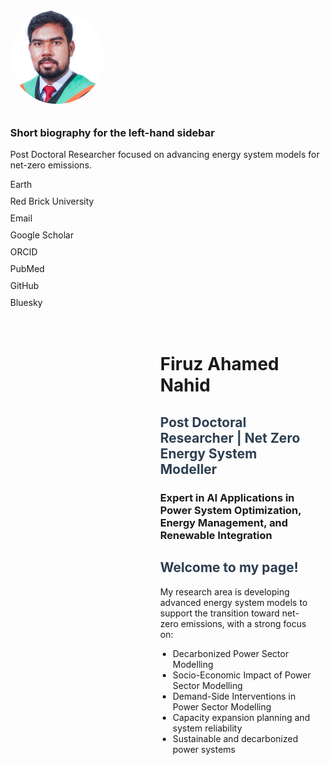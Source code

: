 
<html>
<head>
  <meta charset="utf-8">
  <title>Firuz Ahamed Nahid</title>
  <link rel="stylesheet" href="https://cdnjs.cloudflare.com/ajax/libs/font-awesome/5.15.4/css/all.min.css">
  <style>
    body {
      margin: 1in; /* Sets a 1-inch margin on all sides */
    }

    .sidebar {
      width: 200px;
      float: left;
      padding: 20px;
      background-color: #f8f9fa;
    }

    .profile-img {
      width: 150px;
      height: 150px;
      border-radius: 50%;
      margin-bottom: 10px;
    }

    .sidebar-links {
      list-style: none;
      padding: 0;
    }

    .sidebar-links li {
      margin-bottom: 10px;
    }

    .main-content {
      margin-left: 220px;
      padding: 20px;
    }

    h2 {
      color: #2c3e50;
    }

    ul {
      list-style-type: disc;
      padding-left: 20px;
    }
  </style>
</head>
<body>
  <div class="sidebar">
    <img src="/image/Untitled design.png" alt="Profile Picture" class="profile-img">
    <h3>Short biography for the left-hand sidebar</h3>
    <p>Post Doctoral Researcher focused on advancing energy system models for net-zero emissions.</p>
    <ul class="sidebar-links">
      <li><i class="fas fa-globe"></i> Earth</li>
      <li><i class="fas fa-university"></i> Red Brick University</li>
      <li><i class="fas fa-envelope"></i> Email</li>
      <li><i class="fab fa-google"></i> Google Scholar</li>
      <li><i class="fab fa-orcid"></i> ORCID</li>
      <li><i class="fas fa-book-medical"></i> PubMed</li>
      <li><i class="fab fa-github"></i> GitHub</li>
      <li><i class="fab fa-bluesky"></i> Bluesky</li>
    </ul>
  </div>

  <div class="main-content">
    <h1>Firuz Ahamed Nahid</h1>
    <h2>Post Doctoral Researcher | Net Zero Energy System Modeller</h2>
    <h3>Expert in AI Applications in Power System Optimization, Energy Management, and Renewable Integration</h3>
    <h2>Welcome to my page!</h2>
    <p>My research area is developing advanced energy system models to support the transition toward net-zero emissions, with a strong focus on:</p>
    <ul>
      <li>Decarbonized Power Sector Modelling</li>
      <li>Socio-Economic Impact of Power Sector Modelling</li>
      <li>Demand-Side Interventions in Power Sector Modelling</li>
      <li>Capacity expansion planning and system reliability</li>
      <li>Sustainable and decarbonized power systems</li>
    </ul>
  </div>
</body>
</html>
